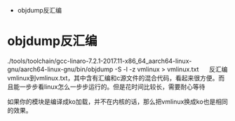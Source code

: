 + objdump反汇编

# objdump反汇编
./tools/toolchain/gcc-linaro-7.2.1-2017.11-x86_64_aarch64-linux-gnu/aarch64-linux-gnu/bin/objdump -S -l -z vmlinux > vmlinux.txt
     
反汇编vmlinux到vmlinux.txt，其中含有汇编和c源文件的混合代码，看起来很方便。而且能一步步看linux怎么一步步运行的。但是花时间比较长，需要耐心等待


如果你的模块是编译成ko加载，并不在内核的话，那么把vmlinux换成ko也是相同的效果。
